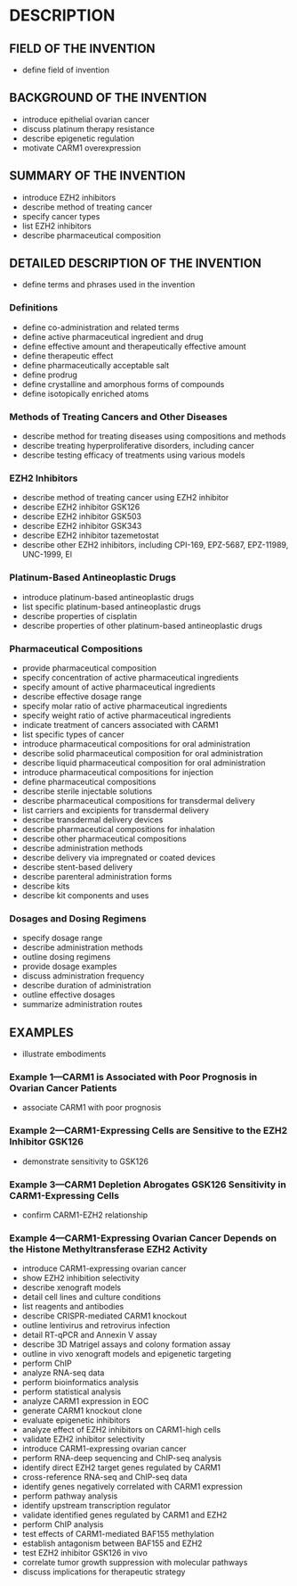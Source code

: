 # DESCRIPTION

## FIELD OF THE INVENTION

- define field of invention

## BACKGROUND OF THE INVENTION

- introduce epithelial ovarian cancer
- discuss platinum therapy resistance
- describe epigenetic regulation
- motivate CARM1 overexpression

## SUMMARY OF THE INVENTION

- introduce EZH2 inhibitors
- describe method of treating cancer
- specify cancer types
- list EZH2 inhibitors
- describe pharmaceutical composition

## DETAILED DESCRIPTION OF THE INVENTION

- define terms and phrases used in the invention

### Definitions

- define co-administration and related terms
- define active pharmaceutical ingredient and drug
- define effective amount and therapeutically effective amount
- define therapeutic effect
- define pharmaceutically acceptable salt
- define prodrug
- define crystalline and amorphous forms of compounds
- define isotopically enriched atoms

### Methods of Treating Cancers and Other Diseases

- describe method for treating diseases using compositions and methods
- describe treating hyperproliferative disorders, including cancer
- describe testing efficacy of treatments using various models

### EZH2 Inhibitors

- describe method of treating cancer using EZH2 inhibitor
- describe EZH2 inhibitor GSK126
- describe EZH2 inhibitor GSK503
- describe EZH2 inhibitor GSK343
- describe EZH2 inhibitor tazemetostat
- describe other EZH2 inhibitors, including CPI-169, EPZ-5687, EPZ-11989, UNC-1999, El

### Platinum-Based Antineoplastic Drugs

- introduce platinum-based antineoplastic drugs
- list specific platinum-based antineoplastic drugs
- describe properties of cisplatin
- describe properties of other platinum-based antineoplastic drugs

### Pharmaceutical Compositions

- provide pharmaceutical composition
- specify concentration of active pharmaceutical ingredients
- specify amount of active pharmaceutical ingredients
- describe effective dosage range
- specify molar ratio of active pharmaceutical ingredients
- specify weight ratio of active pharmaceutical ingredients
- indicate treatment of cancers associated with CARM1
- list specific types of cancer
- introduce pharmaceutical compositions for oral administration
- describe solid pharmaceutical composition for oral administration
- describe liquid pharmaceutical composition for oral administration
- introduce pharmaceutical compositions for injection
- define pharmaceutical compositions
- describe sterile injectable solutions
- describe pharmaceutical compositions for transdermal delivery
- list carriers and excipients for transdermal delivery
- describe transdermal delivery devices
- describe pharmaceutical compositions for inhalation
- describe other pharmaceutical compositions
- describe administration methods
- describe delivery via impregnated or coated devices
- describe stent-based delivery
- describe parenteral administration forms
- describe kits
- describe kit components and uses

### Dosages and Dosing Regimens

- specify dosage range
- describe administration methods
- outline dosing regimens
- provide dosage examples
- discuss administration frequency
- describe duration of administration
- outline effective dosages
- summarize administration routes

## EXAMPLES

- illustrate embodiments

### Example 1—CARM1 is Associated with Poor Prognosis in Ovarian Cancer Patients

- associate CARM1 with poor prognosis

### Example 2—CARM1-Expressing Cells are Sensitive to the EZH2 Inhibitor GSK126

- demonstrate sensitivity to GSK126

### Example 3—CARM1 Depletion Abrogates GSK126 Sensitivity in CARM1-Expressing Cells

- confirm CARM1-EZH2 relationship

### Example 4—CARM1-Expressing Ovarian Cancer Depends on the Histone Methyltransferase EZH2 Activity

- introduce CARM1-expressing ovarian cancer
- show EZH2 inhibition selectivity
- describe xenograft models
- detail cell lines and culture conditions
- list reagents and antibodies
- describe CRISPR-mediated CARM1 knockout
- outline lentivirus and retrovirus infection
- detail RT-qPCR and Annexin V assay
- describe 3D Matrigel assays and colony formation assay
- outline in vivo xenograft models and epigenetic targeting
- perform ChIP
- analyze RNA-seq data
- perform bioinformatics analysis
- perform statistical analysis
- analyze CARM1 expression in EOC
- generate CARM1 knockout clone
- evaluate epigenetic inhibitors
- analyze effect of EZH2 inhibitors on CARM1-high cells
- validate EZH2 inhibitor selectivity
- introduce CARM1-expressing ovarian cancer
- perform RNA-deep sequencing and ChIP-seq analysis
- identify direct EZH2 target genes regulated by CARM1
- cross-reference RNA-seq and ChIP-seq data
- identify genes negatively correlated with CARM1 expression
- perform pathway analysis
- identify upstream transcription regulator
- validate identified genes regulated by CARM1 and EZH2
- perform ChIP analysis
- test effects of CARM1-mediated BAF155 methylation
- establish antagonism between BAF155 and EZH2
- test EZH2 inhibitor GSK126 in vivo
- correlate tumor growth suppression with molecular pathways
- discuss implications for therapeutic strategy

